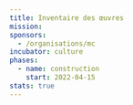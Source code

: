 ```yaml
---
title: Inventaire des œuvres
mission:  
sponsors:
  - /organisations/mc
incubator: culture
phases:
  - name: construction
    start: 2022-04-15
stats: true
---
```



